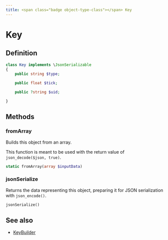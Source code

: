 ```yaml
---
title: <span class="badge object-type-class"></span> Key
---
```

# <span class="badge object-type-class"></span> Key

## Definition

```php
class Key implements \JsonSerializable
{
    public string $type;

    public float $tick;

    public ?string $uid;

}
```
## Methods

### <span class="badge object-method"></span> fromArray

Builds this object from an array.

This function is meant to be used with the return value of `json_decode($json, true)`.

```php
static fromArray(array $inputData)
```

### <span class="badge object-method"></span> jsonSerialize

Returns the data representing this object, preparing it for JSON serialization with `json_encode()`.

```php
jsonSerialize()
```

## See also

 * <span class="badge builder"></span> [KeyBuilder](./builder-KeyBuilder.md)
